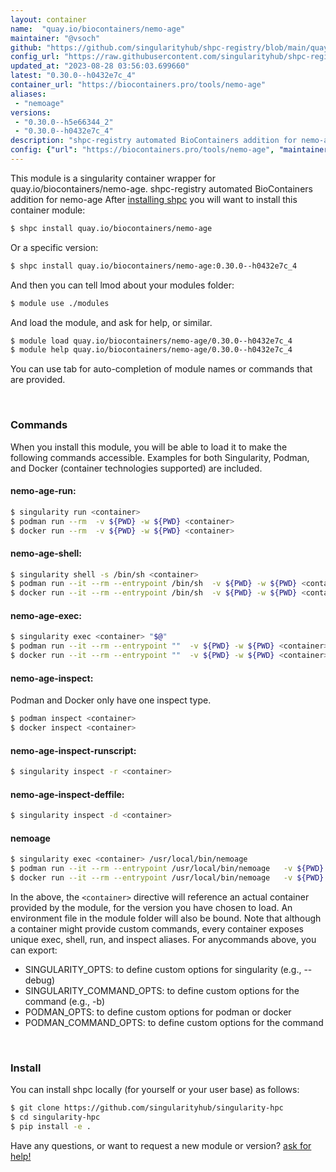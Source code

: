 ```yaml
---
layout: container
name:  "quay.io/biocontainers/nemo-age"
maintainer: "@vsoch"
github: "https://github.com/singularityhub/shpc-registry/blob/main/quay.io/biocontainers/nemo-age/container.yaml"
config_url: "https://raw.githubusercontent.com/singularityhub/shpc-registry/main/quay.io/biocontainers/nemo-age/container.yaml"
updated_at: "2023-08-28 03:56:03.699660"
latest: "0.30.0--h0432e7c_4"
container_url: "https://biocontainers.pro/tools/nemo-age"
aliases:
 - "nemoage"
versions:
 - "0.30.0--h5e66344_2"
 - "0.30.0--h0432e7c_4"
description: "shpc-registry automated BioContainers addition for nemo-age"
config: {"url": "https://biocontainers.pro/tools/nemo-age", "maintainer": "@vsoch", "description": "shpc-registry automated BioContainers addition for nemo-age", "latest": {"0.30.0--h0432e7c_4": "sha256:3749e78484bebfbacd8b6ca401baead04bdb7af890ccad427d85357e39dbd552"}, "tags": {"0.30.0--h5e66344_2": "sha256:7ecb7253220de4f755847332e05a2cd7719934614530b87a11ffd9744b14decb", "0.30.0--h0432e7c_4": "sha256:3749e78484bebfbacd8b6ca401baead04bdb7af890ccad427d85357e39dbd552"}, "docker": "quay.io/biocontainers/nemo-age", "aliases": {"nemoage": "/usr/local/bin/nemoage"}}
---
```


This module is a singularity container wrapper for quay.io/biocontainers/nemo-age.
shpc-registry automated BioContainers addition for nemo-age
After [installing shpc](#install) you will want to install this container module:


```bash
$ shpc install quay.io/biocontainers/nemo-age
```

Or a specific version:

```bash
$ shpc install quay.io/biocontainers/nemo-age:0.30.0--h0432e7c_4
```

And then you can tell lmod about your modules folder:

```bash
$ module use ./modules
```

And load the module, and ask for help, or similar.

```bash
$ module load quay.io/biocontainers/nemo-age/0.30.0--h0432e7c_4
$ module help quay.io/biocontainers/nemo-age/0.30.0--h0432e7c_4
```

You can use tab for auto-completion of module names or commands that are provided.

<br>

### Commands

When you install this module, you will be able to load it to make the following commands accessible.
Examples for both Singularity, Podman, and Docker (container technologies supported) are included.

#### nemo-age-run:

```bash
$ singularity run <container>
$ podman run --rm  -v ${PWD} -w ${PWD} <container>
$ docker run --rm  -v ${PWD} -w ${PWD} <container>
```

#### nemo-age-shell:

```bash
$ singularity shell -s /bin/sh <container>
$ podman run --it --rm --entrypoint /bin/sh  -v ${PWD} -w ${PWD} <container>
$ docker run --it --rm --entrypoint /bin/sh  -v ${PWD} -w ${PWD} <container>
```

#### nemo-age-exec:

```bash
$ singularity exec <container> "$@"
$ podman run --it --rm --entrypoint ""  -v ${PWD} -w ${PWD} <container> "$@"
$ docker run --it --rm --entrypoint ""  -v ${PWD} -w ${PWD} <container> "$@"
```

#### nemo-age-inspect:

Podman and Docker only have one inspect type.

```bash
$ podman inspect <container>
$ docker inspect <container>
```

#### nemo-age-inspect-runscript:

```bash
$ singularity inspect -r <container>
```

#### nemo-age-inspect-deffile:

```bash
$ singularity inspect -d <container>
```


#### nemoage

```bash
$ singularity exec <container> /usr/local/bin/nemoage
$ podman run --it --rm --entrypoint /usr/local/bin/nemoage   -v ${PWD} -w ${PWD} <container> -c " $@"
$ docker run --it --rm --entrypoint /usr/local/bin/nemoage   -v ${PWD} -w ${PWD} <container> -c " $@"
```



In the above, the `<container>` directive will reference an actual container provided
by the module, for the version you have chosen to load. An environment file in the
module folder will also be bound. Note that although a container
might provide custom commands, every container exposes unique exec, shell, run, and
inspect aliases. For anycommands above, you can export:

 - SINGULARITY_OPTS: to define custom options for singularity (e.g., --debug)
 - SINGULARITY_COMMAND_OPTS: to define custom options for the command (e.g., -b)
 - PODMAN_OPTS: to define custom options for podman or docker
 - PODMAN_COMMAND_OPTS: to define custom options for the command

<br>

### Install

You can install shpc locally (for yourself or your user base) as follows:

```bash
$ git clone https://github.com/singularityhub/singularity-hpc
$ cd singularity-hpc
$ pip install -e .
```

Have any questions, or want to request a new module or version? [ask for help!](https://github.com/singularityhub/singularity-hpc/issues)